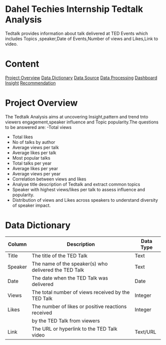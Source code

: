 # Dahel Techies Internship Tedtalk Analysis
Tedtalk provides information about talk delivered at TED Events which includes Topics ,speaker,Date of Events,Number of views and Likes,Link to video. 


# Content 
[Project Overview](#project-overview)
[Data Dictionary](#data-dictionary) 
[Data Source](#data-souurce) 
[Data Processing](#data-processing) 
[Dashboard](#dashboard) 
[Insight](#Insight)
[Recommendation](#recommendation)

# Project Overview 
The Tedtalk Analysis aims at uncovering Insight,pattern and trend tnto viewers engagement,speaker influence and Topic popularity.The questions to be answered are:
-Total views
- Total likes
- No of talks by author
- Average views per talk
- Average likes per talk
- Most popular talks
- Total talks per year
- Average likes per year
- Average views per year
- Correlation between views and likes
- Analyse title description of Tedtalk  and extract common topics
- Speaker with highest views/likes per talk to assess influence and popularity.
- Distribution of views and Likes across speakers to understand diversity of speaker impact.

# Data Dictionary 

| Column   | Description                                            | Data Type |
|----------|--------------------------------------------------------|-----------|
| Title    | The title of the TED Talk                              | Text      |
| Speaker  | The name of the speaker(s) who delivered the TED Talk  | Text      |
| Date     | The date when the TED Talk was delivered               | Date      |
| Views    | The total number of views received by the TED Talk     | Integer   |
| Likes    | The number of likes or positive reactions received     | Integer   |
|          | by the TED Talk from viewers                           |           |
| Link     | The URL or hyperlink to the TED Talk video             | Text/URL  |



